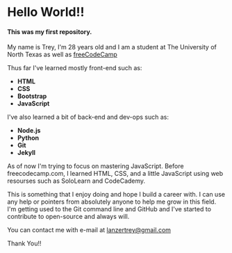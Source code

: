 # Hello World!!

#### This was my first repository.

My name is Trey, I'm 28 years old and I am a student at The University of North Texas as well as [freeCodeCamp](https://freecodecamp.com) 

Thus far I've learned mostly front-end such as:
  - **HTML**
  - **CSS**
  - **Bootstrap**
  - **JavaScript**

I've also learned a bit of back-end and dev-ops such as:
  - **Node.js**
  - **Python**
  - **Git**
  - **Jekyll**

As of now I'm trying to focus on mastering JavaScript.
Before freecodecamp.com, I learned HTML, CSS, and a little JavaScript using web resourses such as SoloLearn and CodeCademy.

This is something that I enjoy doing and hope I build a career with.
I can use any help or pointers from absolutely anyone to help me grow in this field. I'm getting used to the Git command line and GitHub and I've started to contribute to open-source and always will.

You can contact me with e-mail at lanzertrey@gmail.com

Thank You!!

